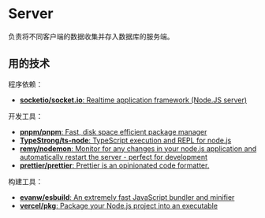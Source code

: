 # Server

负责将不同客户端的数据收集并存入数据库的服务端。

## 用的技术

程序依赖：

- [**socketio/socket.io**: Realtime application framework (Node.JS server)](https://github.com/socketio/socket.io)

开发工具：

- [**pnpm/pnpm**: Fast, disk space efficient package manager](https://github.com/pnpm/pnpm)
- [**TypeStrong/ts-node**: TypeScript execution and REPL for node.js](https://github.com/TypeStrong/ts-node)
- [**remy/nodemon**: Monitor for any changes in your node.js application and automatically restart the server - perfect for development](https://github.com/remy/nodemon)
- [**prettier/prettier**: Prettier is an opinionated code formatter.](https://github.com/prettier/prettier)

构建工具：

- [**evanw/esbuild**: An extremely fast JavaScript bundler and minifier](https://github.com/evanw/esbuild)
- [**vercel/pkg**: Package your Node.js project into an executable](https://github.com/vercel/pkg)